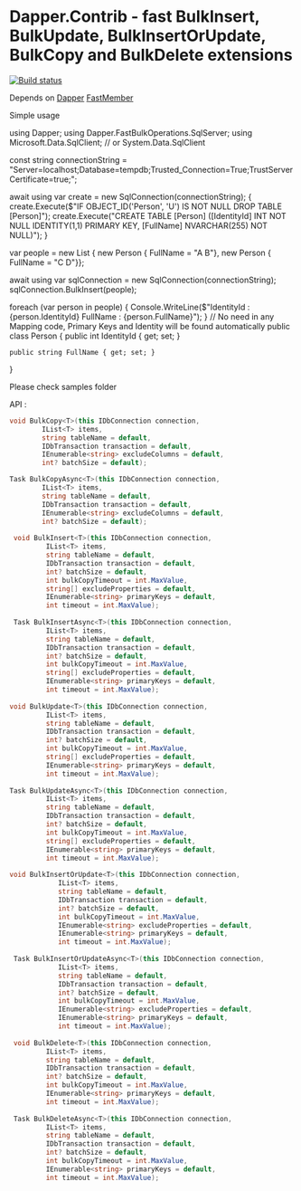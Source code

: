 Dapper.Contrib - fast BulkInsert, BulkUpdate, BulkInsertOrUpdate, BulkCopy and BulkDelete extensions
========================================

[![Build status](https://ci.appveyor.com/api/projects/status/iylj7wjrak5866i6?svg=true)](https://ci.appveyor.com/project/filipppka/dapper-fastbulkoperations)


Depends on [Dapper](https://www.nuget.org/packages/Dapper) [FastMember](https://www.nuget.org/packages/FastMember)

Simple usage 

using Dapper;
using Dapper.FastBulkOperations.SqlServer;
using Microsoft.Data.SqlClient; // or System.Data.SqlClient

const string connectionString = "Server=localhost;Database=tempdb;Trusted_Connection=True;TrustServerCertificate=true;";

await using var create = new SqlConnection(connectionString);
{
    create.Execute($"IF OBJECT_ID('Person', 'U') IS NOT NULL DROP TABLE [Person]");
    create.Execute("CREATE TABLE [Person] ([IdentityId] INT NOT NULL IDENTITY(1,1) PRIMARY KEY, [FullName] NVARCHAR(255) NOT NULL)");
}

var people = new List<Person> { new Person { FullName = "A B"}, new Person { FullName = "C D"}};

await using var sqlConnection = new SqlConnection(connectionString);
sqlConnection.BulkInsert(people);

foreach (var person in people)
{
    Console.WriteLine($"IdentityId : {person.IdentityId} FullName : {person.FullName}");
}
// No need in any Mapping code, Primary Keys and Identity will be found automatically
public class Person
{
    public int IdentityId { get; set; }
    
    public string FullName { get; set; }
}

Please check samples folder

API :

```csharp
void BulkCopy<T>(this IDbConnection connection,
        IList<T> items,
        string tableName = default,
        IDbTransaction transaction = default,
        IEnumerable<string> excludeColumns = default,
        int? batchSize = default);

Task BulkCopyAsync<T>(this IDbConnection connection,
        IList<T> items,
        string tableName = default,
        IDbTransaction transaction = default,
        IEnumerable<string> excludeColumns = default,
        int? batchSize = default);
        
 void BulkInsert<T>(this IDbConnection connection,
         IList<T> items,
         string tableName = default,
         IDbTransaction transaction = default,
         int? batchSize = default,
         int bulkCopyTimeout = int.MaxValue,
         string[] excludeProperties = default,
         IEnumerable<string> primaryKeys = default,
         int timeout = int.MaxValue);
         
 Task BulkInsertAsync<T>(this IDbConnection connection,
         IList<T> items,
         string tableName = default,
         IDbTransaction transaction = default,
         int? batchSize = default,
         int bulkCopyTimeout = int.MaxValue,
         string[] excludeProperties = default,
         IEnumerable<string> primaryKeys = default,
         int timeout = int.MaxValue);
         
void BulkUpdate<T>(this IDbConnection connection,
         IList<T> items,
         string tableName = default,
         IDbTransaction transaction = default,
         int? batchSize = default,
         int bulkCopyTimeout = int.MaxValue,
         string[] excludeProperties = default,
         IEnumerable<string> primaryKeys = default,
         int timeout = int.MaxValue);
         
Task BulkUpdateAsync<T>(this IDbConnection connection,
         IList<T> items,
         string tableName = default,
         IDbTransaction transaction = default,
         int? batchSize = default,
         int bulkCopyTimeout = int.MaxValue,
         string[] excludeProperties = default,
         IEnumerable<string> primaryKeys = default,
         int timeout = int.MaxValue);         
        
void BulkInsertOrUpdate<T>(this IDbConnection connection,
            IList<T> items,
            string tableName = default,
            IDbTransaction transaction = default,
            int? batchSize = default,
            int bulkCopyTimeout = int.MaxValue,
            IEnumerable<string> excludeProperties = default,
            IEnumerable<string> primaryKeys = default,
            int timeout = int.MaxValue);
            
 Task BulkInsertOrUpdateAsync<T>(this IDbConnection connection,
            IList<T> items,
            string tableName = default,
            IDbTransaction transaction = default,
            int? batchSize = default,
            int bulkCopyTimeout = int.MaxValue,
            IEnumerable<string> excludeProperties = default,
            IEnumerable<string> primaryKeys = default,
            int timeout = int.MaxValue);
            
 void BulkDelete<T>(this IDbConnection connection,
         IList<T> items,
         string tableName = default,
         IDbTransaction transaction = default,
         int? batchSize = default,
         int bulkCopyTimeout = int.MaxValue,
         IEnumerable<string> primaryKeys = default,
         int timeout = int.MaxValue);
         
 Task BulkDeleteAsync<T>(this IDbConnection connection,
         IList<T> items,
         string tableName = default,
         IDbTransaction transaction = default,
         int? batchSize = default,
         int bulkCopyTimeout = int.MaxValue,
         IEnumerable<string> primaryKeys = default,
         int timeout = int.MaxValue);        
```


